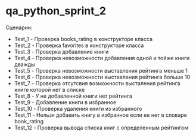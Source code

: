 # qa_python_sprint_2
Сценарии:
- Test_1 - Проверка books_rating в конструкторе класса
- Test_2 - Проверка favorites в конструкторе класса
- Test_3 - Проверка добавление книги
- Test_4 - Проверка невозможности добавления одной и тойже книги дважды
- Test_5 - Проверка невозможности  выставления рейтинга меньше 1
- Test_6 - Проверка невозможности  выставления рейтинга больше 10
- Test_7 - Проверка отсутсвия возможности высталения рейтинга книге которой нет в списке
- Test_8 - У не добавленной книги нет рейтинга
- Test_9 - Добавление книги в избранное
- Test_10 - Проверка удаления книги из избранного
- Test_11 - Нельзя добавить книгу в избранное если ее нет в словаре book_rating
- Test_12 - Проверка вывода списка книг с определенным рейтингом
